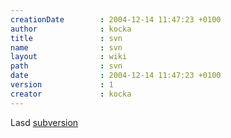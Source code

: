 ```yaml
---
creationDate        : 2004-12-14 11:47:23 +0100 
author              : kocka 
title               : svn 
name                : svn 
layout              : wiki 
path                : svn 
date                : 2004-12-14 11:47:23 +0100 
version             : 1 
creator             : kocka 
---
```

Lasd [subversion](subversion.html)

